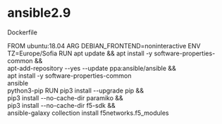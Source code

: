 # ansible2.9

Dockerfile

FROM ubuntu:18.04
ARG DEBIAN_FRONTEND=noninteractive
ENV TZ=Europe/Sofia
RUN apt update && apt install -y software-properties-common && \
    apt-add-repository --yes --update ppa:ansible/ansible && \
    apt install -y software-properties-common \
    ansible \
    python3-pip
RUN pip3 install --upgrade pip && \
    pip3 install --no-cache-dir paramiko && \
    pip3 install --no-cache-dir f5-sdk && \
    ansible-galaxy collection install f5networks.f5_modules

